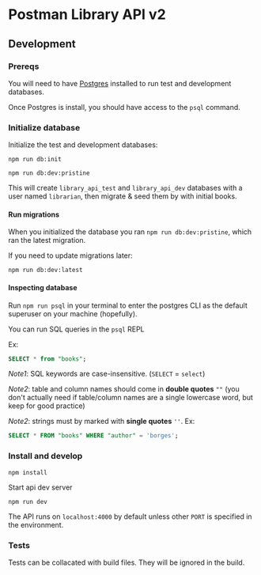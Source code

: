 # Postman Library API v2

## Development

### Prereqs

You will need to have [Postgres](https://www.postgresql.org/) installed to run test and development databases.

Once Postgres is install, you should have access to the `psql` command.

### Initialize database

Initialize the test and development databases:

`npm run db:init`

`npm run db:dev:pristine`

This will create `library_api_test` and `library_api_dev` databases with a user named
`librarian`, then migrate & seed them by with initial books.

#### Run migrations

When you initialized the database you ran `npm run db:dev:pristine`, which ran the latest migration.

If you need to update migrations later:

`npm run db:dev:latest`

#### Inspecting database

Run `npm run psql` in your terminal to enter the postgres CLI as the default superuser on your machine (hopefully).

You can run SQL queries in the `psql` REPL

Ex:

```sql
SELECT * from "books";
```

_Note1_: SQL keywords are case-insensitive. (`SELECT` = `select`)

_Note2_: table and column names should come in **double quotes** `""` (you don't actually need if table/column names are a single lowercase word, but keep for good practice)

_Note2_: strings must by marked with **single quotes** `''`. Ex:

```sql
SELECT * FROM "books" WHERE "author" = 'borges';
```

### Install and develop

`npm install`

Start api dev server

`npm run dev`

The API runs on `localhost:4000` by default unless other `PORT` is specified in the environment.

### Tests

Tests can be collacated with build files. They will be ignored in the build.
